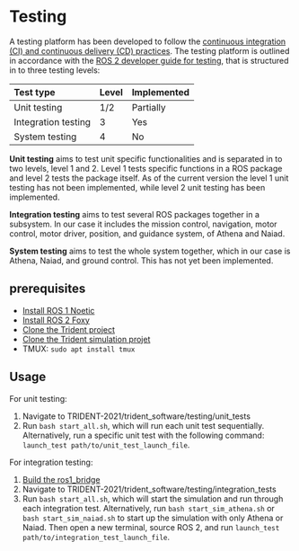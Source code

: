 # Testing
A testing platform has been developed to follow the [continuous integration (CI) and continuous delivery (CD) practices](https://en.wikipedia.org/wiki/CI/CD). The testing platform is outlined in accordance with the [ROS 2 developer guide for testing](https://docs.ros.org/en/foxy/Contributing/Developer-Guide.html#testing), that is structured in to three testing levels:

| Test type             | Level | Implemented   |
| :---------------------| :-----| :-------------|
| Unit testing          | 1/2   | Partially     |
| Integration testing   | 3     | Yes           |
| System testing        | 4     | No            |

**Unit testing** aims to test unit specific functionalities and is separated in to two levels, level 1 and 2. Level 1 tests specific functions in a ROS package and level 2 tests the package itself. As of the current version the level 1 unit testing has not been implemented, while level 2 unit testing has been implemented.

**Integration testing** aims to test several ROS packages together in a subsystem. In our case it includes the mission control, navigation, motor control, motor driver, position, and guidance system, of Athena and Naiad.

**System testing** aims to test the whole system together, which in our case is Athena, Naiad, and ground control. This has not yet been implemented.

## prerequisites
* [Install ROS 1 Noetic](http://wiki.ros.org/noetic)
* [Install ROS 2 Foxy](https://docs.ros.org/en/foxy/)
* [Clone the Trident project](https://github.com/ProjectMDH/TRIDENT-2021)
* [Clone the Trident simulation projet](https://github.com/ProjectMDH/TRIDENT-2021-SIM)
* TMUX: `sudo apt install tmux`

## Usage
For unit testing:
1. Navigate to TRIDENT-2021/trident_software/testing/unit_tests
2. Run `bash start_all.sh`, which will run each unit test sequentially. Alternatively, run a specific unit test with the following command: `launch_test path/to/unit_test_launch_file`.

For integration testing:
1. [Build the ros1_bridge](https://github.com/ProjectMDH/TRIDENT-2021/tree/dev/trident_software#building-the-ros1_bridge)
2. Navigate to TRIDENT-2021/trident_software/testing/integration_tests
3. Run `bash start_all.sh`, which will start the simulation and run through each integration test. Alternatively, run `bash start_sim_athena.sh` or `bash start_sim_naiad.sh` to start up the simulation with only Athena or Naiad. Then open a new terminal, source ROS 2, and run `launch_test path/to/integration_test_launch_file`.
